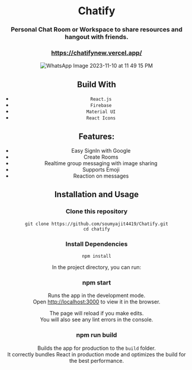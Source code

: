 <div align="center">

# Chatify

### Personal Chat Room or Workspace to share resources and hangout with friends.

### https://chatifynew.vercel.app/

![WhatsApp Image 2023-11-10 at 11 49 15 PM](https://github.com/rahulgouda7/Chatify/assets/94516425/a752c8f3-5210-4dc7-bccb-aa68c50e16fd)



## Build With

- `React.js`
- `Firebase`
- `Material UI`
- `React Icons`

## Features:

- Easy SignIn with Google
- Create Rooms
- Realtime group messaging with image sharing
- Supports Emoji
- Reaction on messages

## Installation and Usage

### Clone this repository

`git clone https://github.com/soumyajit4419/Chatify.git` <br/>
`cd chatify`

### Install Dependencies

`npm install`

In the project directory, you can run:

### npm start

Runs the app in the development mode.\
Open [http://localhost:3000](http://localhost:3000) to view it in the browser.

The page will reload if you make edits.\
You will also see any lint errors in the console.

### npm run build

Builds the app for production to the `build` folder.\
It correctly bundles React in production mode and optimizes the build for the best performance.
